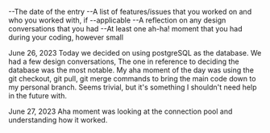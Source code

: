 --The date of the entry
--A list of features/issues that you worked on and who you worked with, if --applicable
--A reflection on any design conversations that you had
--At least one ah-ha! moment that you had during your coding, however small


June 26, 2023
    Today we decided on using postgreSQL as the database. We had a few design conversations, The one in reference to deciding the database was the most notable. My aha moment of the day was using the git checkout, git pull, git merge commands to bring the main code down to my personal branch. Seems trivial, but it's something I shouldn't need help in the future with.

June 27, 2023
    Aha moment was looking at the connection pool and understanding how it worked.
